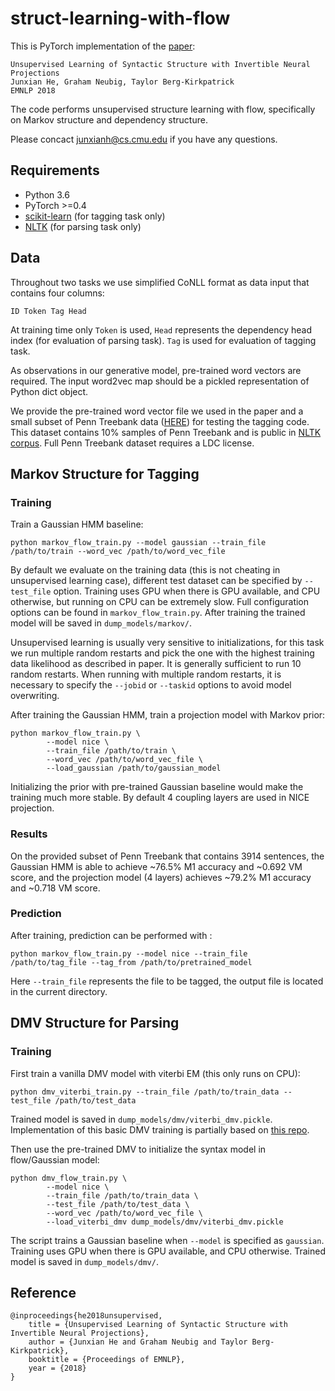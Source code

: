 # struct-learning-with-flow

This is PyTorch implementation of the [paper](https://arxiv.org/abs/1808.09111):
```
Unsupervised Learning of Syntactic Structure with Invertible Neural Projections
Junxian He, Graham Neubig, Taylor Berg-Kirkpatrick
EMNLP 2018
```

The code performs unsupervised structure learning with flow, specifically on Markov structure and dependency structure.

Please concact junxianh@cs.cmu.edu if you have any questions.

## Requirements

- Python 3.6
- PyTorch >=0.4
- [scikit-learn](http://scikit-learn.org/stable/) (for tagging task only)
- [NLTK](https://www.nltk.org/) (for parsing task only)

## Data
Throughout two tasks we use simplified CoNLL format as data input that contains four columns:
```
ID Token Tag Head
```
At training time only `Token` is used, `Head` represents the dependency head index (for evaluation of parsing task). `Tag` is used for evaluation of tagging task.

As observations in our generative model, pre-trained word vectors are required. The input word2vec map should be a pickled representation of Python dict object.

We provide the pre-trained word vector file we used in the paper and a small subset of Penn Treebank data ([HERE](https://drive.google.com/open?id=18f61nN7l-Dvzqys7BypCsaCcj8gay7ip)) for testing the tagging code. This dataset contains 10% samples of Penn Treebank and is public in [NLTK corpus](http://www.nltk.org/howto/corpus.html). Full Penn Treebank dataset requires a LDC license.

## Markov Structure for Tagging

### Training

Train a Gaussian HMM baseline: 

```shell
python markov_flow_train.py --model gaussian --train_file /path/to/train --word_vec /path/to/word_vec_file
```

By default we evaluate on the training data (this is not cheating in unsupervised learning case),  different test dataset can be specified by `--test_file` option. Training uses GPU when there is GPU available,  and CPU otherwise, but running on CPU can be extremely slow. Full configuration options can be found in `markov_flow_train.py`. After training the trained model will be saved in `dump_models/markov/`.

Unsupervised learning is usually very sensitive to initializations, for this task we run multiple random restarts and pick the one with the highest training data likelihood as described in paper. It is generally sufficient to run 10 random restarts. When running with multiple random restarts, it is necessary to specify the `--jobid` or `--taskid` options to avoid model overwriting.

After training the Gaussian HMM, train a projection model with Markov prior:

```shell
python markov_flow_train.py \
        --model nice \
        --train_file /path/to/train \
        --word_vec /path/to/word_vec_file \
        --load_gaussian /path/to/gaussian_model 
```

Initializing the prior with pre-trained Gaussian baseline would make the training much more stable. By default 4 coupling layers are used in NICE projection. 

### Results

On the provided subset of Penn Treebank that contains 3914 sentences, the Gaussian HMM is able to achieve ~76.5% M1 accuracy and ~0.692 VM score, and the projection model (4 layers) achieves ~79.2% M1 accuracy and ~0.718 VM score.

### Prediction

After training, prediction can be performed with :

```shell
python markov_flow_train.py --model nice --train_file /path/to/tag_file --tag_from /path/to/pretrained_model
```

Here `--train_file` represents the file to be tagged, the output file is located in the current directory. 




## DMV Structure for Parsing
### Training

First train a vanilla DMV model with viterbi EM (this only runs on CPU):

```shell
python dmv_viterbi_train.py --train_file /path/to/train_data --test_file /path/to/test_data
```

Trained model is saved in `dump_models/dmv/viterbi_dmv.pickle`. Implementation of this basic DMV training is partially based on [this repo](https://github.com/davidswelt/dmvccm).



Then use the pre-trained DMV to initialize the syntax model in flow/Gaussian model:

```shell
python dmv_flow_train.py \
        --model nice \
        --train_file /path/to/train_data \
        --test_file /path/to/test_data \
        --word_vec /path/to/word_vec_file \
        --load_viterbi_dmv dump_models/dmv/viterbi_dmv.pickle
```

The script trains a Gaussian baseline when `--model` is specified as `gaussian`. Training uses GPU when there is GPU available,  and CPU otherwise. Trained model is saved in `dump_models/dmv/`.



## Reference
```
@inproceedings{he2018unsupervised,
    title = {Unsupervised Learning of Syntactic Structure with Invertible Neural Projections},
    author = {Junxian He and Graham Neubig and Taylor Berg-Kirkpatrick},
    booktitle = {Proceedings of EMNLP},
    year = {2018}
}
```

